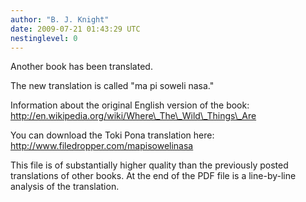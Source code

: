 ```yaml
---
author: "B. J. Knight"
date: 2009-07-21 01:43:29 UTC
nestinglevel: 0
---
```

Another book has been translated.  
  
The new translation is called "ma pi soweli nasa."  
  
Information about the original English version of the book: http://en.wikipedia.org/wiki/Where\_The\_Wild\_Things\_Are  
  
You can download the Toki Pona translation here: http://www.filedropper.com/mapisowelinasa  
  
This file is of substantially higher quality than the previously posted translations of other books. At the end of the PDF file is a line-by-line analysis of the translation.